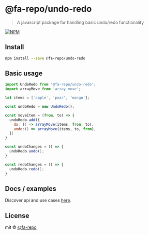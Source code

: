 # @fa-repo/undo-redo

> A javascript package for handling basic undo/redo functionality

[![NPM](https://img.shields.io/npm/v/@fa-repo/undo-redo.svg)](https://www.npmjs.com/package/@fa-repo/undo-redo)

## Install

```bash
npm install --save @fa-repo/undo-redo
```

## Basic usage

```jsx
import UndoRedo from '@fa-repo/undo-redo';
import arrayMove from 'array-move';

let items = ['apple', 'pear', 'mango'];

const undoRedo = new UndoRedo();

const moveItem = (from, to) => {
  undoRedo.add({
    do: () => arrayMove(items, from, to),
    undo:() => arrayMove(items, to, from),
  })
}

const undoChanges = () => {
  undoRedo.undo();
}

const redoChanges = () => {
  undoRedo.redo();
}
```

## Docs / examples
Discover api and use cases [here](https://fa-repo.github.io/undo-redo/#/docs).

## License

mit © [@fa-repo](https://github.com/@fa-repo)
